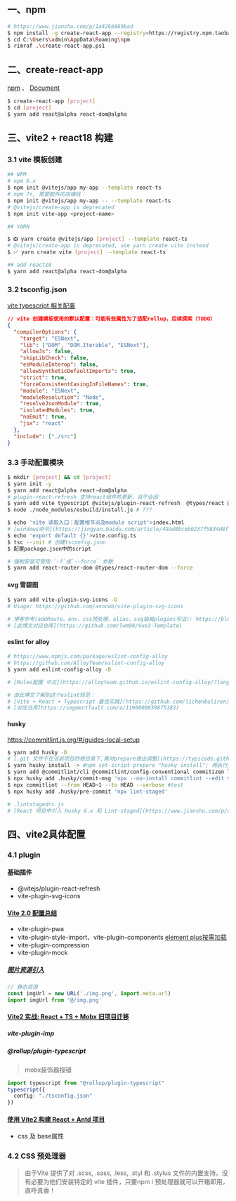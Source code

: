 ## 一、npm

```bash
# https://www.jianshu.com/p/1a426b889bad
$ npm install -g create-react-app --registry=https://registry.npm.taobao.org
$ cd C:\Users\admin\AppData\Roaming\npm
$ rimraf .\create-react-app.ps1
```

## 二、create-react-app

[npm](https://www.npmjs.com/package/create-react-app) 、
[Document](https://create-react-app.dev/)

```bash
$ create-react-app [project]
$ cd [project]
$ yarn add react@alpha react-dom@alpha
```

## 三、vite2 + react18 构建

### 3.1 vite 模板创建

```bash
## NPM
# npm 6.x
$ npm init @vitejs/app my-app --template react-ts
# npm 7+, 需要额外的双横线：
$ npm init @vitejs/app my-app -- --template react-ts
# @vitejs/create-app is deprecated
$ npm init vite-app <project-name>

## YARN

$ ❎ yarn create @vitejs/app [project] --template react-ts
# @vitejs/create-app is deprecated, use yarn create vite instead
$ ✅ yarn create vite [project] --template react-ts

## add react18
$ yarn add react@alpha react-dom@alpha
```

### 3.2 tsconfig.json

[vite typescript 相关配置](https://cn.vitejs.dev/guide/features.html#typescript)

```json
// vite 创建模板使用的默认配置：可能有些属性为了适配rollup，后续探索（TODO）
{
  "compilerOptions": {
    "target": "ESNext",
    "lib": ["DOM", "DOM.Iterable", "ESNext"],
    "allowJs": false,
    "skipLibCheck": false,
    "esModuleInterop": false,
    "allowSyntheticDefaultImports": true,
    "strict": true,
    "forceConsistentCasingInFileNames": true,
    "module": "ESNext",
    "moduleResolution": "Node",
    "resolveJsonModule": true,
    "isolatedModules": true,
    "noEmit": true,
    "jsx": "react"
  },
  "include": ["./src"]
}
```

### 3.3 手动配置模块

```bash
$ mkdir [project] && cd [project]
$ yarn init -y
$ yarn add react@alpha react-dom@alpha
# plugin-react-refresh 支持react组件热更新，且不会因
$ yarn add vite typescript @vitejs/plugin-react-refresh  @types/react @types/react-dom -D
$ node ./node_modules/esbuild/install.js # ???

$ echo 'vite 读取入口：配置根节点及module script'>index.html
# [windows命令](https://jingyan.baidu.com/article/49ad8bceb0237f5834d8fa19.html)
$ echo 'export default {}'>vite.config.ts
$ tsc --init # 创建tsconfig.json
$ 配置package.json中的script

# 强制安装可使用 `-f`或`--force` 参数
$ yarn add react-router-dom @types/react-router-dom --force
```

#### svg 雪碧图

```bash
$ yarn add vite-plugin-svg-icons -D
# Usage: https://github.com/anncwb/vite-plugin-svg-icons

# 博客参考(addRoute、env、css预处理、alias、svg抽离plugins写法): https://blog.csdn.net/weixin_43368335/article/details/113868053
# [此博文对应仓库](https://github.com/lwm98/Vue3-Template)
```

#### eslint for alloy

```bash
# https://www.npmjs.com/package/eslint-config-alloy
# https://github.com/AlloyTeam/eslint-config-alloy
$ yarn add eslint-config-alloy -D

# [Rules配置 中文](https://alloyteam.github.io/eslint-config-alloy/?language=zh-CN)

# 由此博文了解到这个eslint规范：
# [Vite + React + Typescript 最佳实践](https://github.com/lichenbuliren/fe-project-base)
# [对应仓库]https://segmentfault.com/a/1190000039875183)
```

#### husky

https://commitlint.js.org/#/guides-local-setup

```bash
$ yarn add husky -D
# [.git 文件不在当前项目的根目录下,需对prepare做出调整](https://typicode.github.io/husky/#/?id=custom-directory)
$ yarn husky install -> #npm set-script prepare "husky install"; 再执行生成.husky文件夹
$ yarn add @commitlint/cli @commitlint/config-conventional commitizen lint-staged -D
$ npx husky add .husky/commit-msg 'npx --no-install commitlint --edit $1'
$ npx commitlint --from HEAD~1 --to HEAD --verbose #test
$ npx husky add .husky/pre-commit 'npx lint-staged'

# .lintstagedrc.js
# [React 项目中引入 Husky 6.x 和 Lint-staged](https://www.jianshu.com/p/a7cea983e7a2)
```

## 四、vite2具体配置

### 4.1 plugin

#### 基础插件

- @vitejs/plugin-react-refresh
- vite-plugin-svg-icons

#### [Vite 2.0 配置总结](https://juejin.cn/post/6966538055738097677)

- vite-plugin-pwa
- vite-plugin-style-import、vite-plugin-components [element plus按需加载](https://juejin.cn/post/6992131592873312263)
- vite-plugin-compression
- vite-plugin-mock

##### [图片资源引入](https://juejin.cn/post/6989475484551610381)

```js
// 静态资源
const imgUrl = new URL('./img.png', import.meta.url)
import imgUrl from '@/img.png'
```

#### [Vite2 实战: React + TS + Mobx 旧项目迁移](http://www.qishunwang.net/news_show_77358.aspx)

##### vite-plugin-imp
##### @rollup/plugin-typescript

> mobx装饰器报错

```ts
import typescript from "@rollup/plugin-typescript"
typescript({
  config: "./tsconfig.json"
})
```

#### [使用 Vite2 构建 React + Antd 项目](https://www.jianshu.com/p/daf24cc23d80)

- css 及 base属性

### 4.2 CSS 预处理器

> 由于Vite 提供了对 .scss, .sass, .less, .styl 和 .stylus 文件的内置支持。没有必要为他们安装特定的 vite 插件，只要npm i 预处理器就可以开箱即用，直呼真香！
